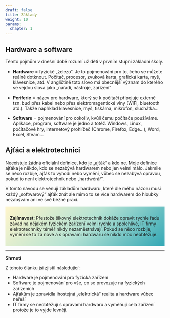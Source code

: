 ```yaml
---
draft: false
title: Základy
weight: 10
params:
  chapter: 1
---
```


## Hardware a software

Těmto pojmům v dnešní době rozumí už děti v prvním stupni základní školy.

- **Hardware** = fyzické „železo“. Je to pojmenování pro to, čeho se můžete reálně dotknout. Počítač, procesor, zvuková karta, grafická karta, myš, klávesnice, atd. V angličtině toto slovo má obecnější význam do kterého se vejdou slova jako „nářadí, nástroje, zařízení“
        
- **Periferie** = název pro hardware, který se k počítači připojuje externě tzn. buď přes kabel nebo přes elektromagentické vlny (WiFi, bluetooth atd.). Takže například klávesnice, myš, tiskárna, mikrofon, sluchátka…
    
- **Software** = pojmenování pro cokoliv, kvůli čemu počítače používáme. Aplikace, program, software je jedno a totéž. Windows, Linux, počítačové hry, internetový prohlížeč (Chrome, Firefox, Edge…), Word, Excel, Steam…

## Ajťáci a elektrotechnici

Neexistuje žádná oficiální definice, kdo je „ajťák“ a kdo ne. Moje definice ajťáka je někdo, kdo se nezabývá hardwarem nebo jen velmi málo. Jakmile se něco rozbije, ajťák to vyhodí nebo vymění, vůbec se nezabývá opravou, pokud to není elektrotechnik nebo „hardwérář“.

V tomto návodu se věnuji základům hardwaru, které dle mého názoru musí každý „softwarový“ ajťák znát ale mimo to se více hardwarem do hloubky nezabývám ani ve své běžné praxi.

<div style="background-image: linear-gradient(135deg,rgb(255,245,203) 0%,rgb(182,227,212) 50%,rgb(51,167,181) 100%);padding:1em;">

**Zajímavost**: Přestože šikovný elektrotechnik dokáže opravit rychle řadu závad na nějakém fyzickém zařízení velmi rychle a spolehlivě, IT firmy elektrotechniky téměř nikdy nezaměstnávají. Pokud se něco rozbije, vymění se to za nové a s opravami hardwaru se nikdo moc neobtěžuje.

</div>

---

**Shrnutí**

Z tohoto článku jsi zjistil následující:

- Hardware je pojmenování pro fyzická zařízení
- Software je pojmenování pro vše, co se provozuje na fyzických zařízeních
- Ajťákům je zpravidla lhostejná „elektrická“ realita a hardware vůbec neřeší
- IT firmy se neobtěžují s opravami hardwaru a vyměňují celá zařízení protože je to vyjde levněji.
